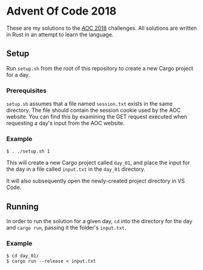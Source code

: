 # Advent Of Code 2018

These are my solutions to the [AOC 2018](https://adventofcode.com/2018/) challenges. All solutions are written in Rust in an attempt to learn the language.

## Setup

Run `setup.sh` from the root of this repository to create a new Cargo project for a day.

### Prerequisites

`setup.sh` assumes that a file named `session.txt` exists in the same directory. The file should contain the session cookie used by the AOC website. You can find this by examining the GET request executed when requesting a day's input from the AOC website.

### Example

```
$ . ./setup.sh 1
```

This will create a new Cargo project called `day_01`, and place the input for the day in a file called `input.txt` in the `day_01` directory.

It will also subsequently open the newly-created project directory in VS Code.

## Running

In order to run the solution for a given day, `cd` into the directory for the day and `cargo run`, passing it the folder's `input.txt`.

### Example

```
$ cd day_01/
$ cargo run --release < input.txt
```
